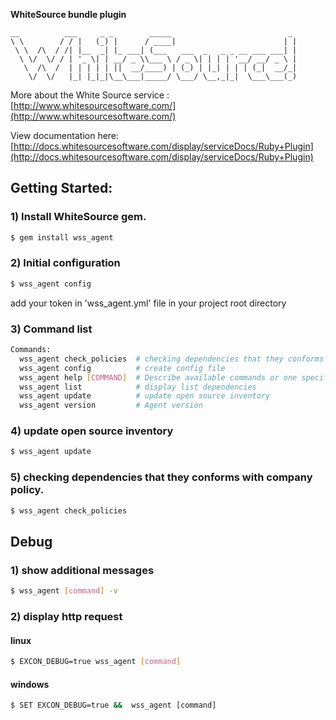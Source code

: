 **WhiteSource bundle plugin**

    __          ___     _ _        _____                          _
    \ \        / / |   (_) |      / ____|                        | |
     \ \  /\  / /| |__  _| |_ ___| (___   ___  _   _ _ __ ___ ___| |
      \ \/  \/ / | '_ \| | __/ _ \\___ \ / _ \| | | | '__/ __/ _ \ |
       \  /\  /  | | | | | ||  __/____) | (_) | |_| | | | (_|  __/_|
        \/  \/   |_| |_|_|\__\___|_____/ \___/ \__,_|_|  \___\___(_)






More about the White Source service : [http://www.whitesourcesoftware.com/](http://www.whitesourcesoftware.com/)

View documentation here: [http://docs.whitesourcesoftware.com/display/serviceDocs/Ruby+Plugin](http://docs.whitesourcesoftware.com/display/serviceDocs/Ruby+Plugin)


## Getting Started:

### 1) Install WhiteSource gem.
```bash
$ gem install wss_agent
```


### 2) Initial configuration
```bash
$ wss_agent config
```

add your token in 'wss_agent.yml' file in your project root directory

### 3) Command list
```bash
Commands:
  wss_agent check_policies  # checking dependencies that they conforms with company policy.
  wss_agent config          # create config file
  wss_agent help [COMMAND]  # Describe available commands or one specific command
  wss_agent list            # display list dependencies
  wss_agent update          # update open source inventory
  wss_agent version         # Agent version
```

### 4) update open source inventory
```bash
$ wss_agent update
```
### 5) checking dependencies that they conforms with company policy.
```bash
$ wss_agent check_policies
```

## Debug


### 1) show additional messages
```bash
$ wss_agent [command] -v
```

### 2) display http request

#### linux
```bash
$ EXCON_DEBUG=true wss_agent [command]
```

#### windows
```cmd
$ SET EXCON_DEBUG=true &&  wss_agent [command]
```
